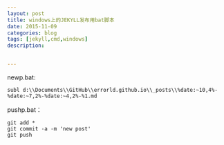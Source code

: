 ```yaml
---
layout: post
title: windows上的JEKYLL发布用bat脚本
date: 2015-11-09
categories: blog
tags: [jekyll,cmd,windows]
description:


---
```

newp.bat:

`subl d:\\Documents\\GitHub\\errorld.github.io\\_posts\\%date:~10,4%-%date:~7,2%-%date:~4,2%-%1.md`

pushp.bat：

    git add *
    git commit -a -m 'new post'
    git push
